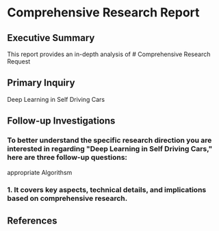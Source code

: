 # Comprehensive Research Report

## Executive Summary

This report provides an in-depth analysis of # Comprehensive Research Request

## Primary Inquiry
Deep Learning in Self Driving Cars

## Follow-up Investigations
### To better understand the specific research direction you are interested in regarding "Deep Learning in Self Driving Cars," here are three follow-up questions:
appropriate Algorithsm 

### 1. It covers key aspects, technical details, and implications based on comprehensive research.

## References

